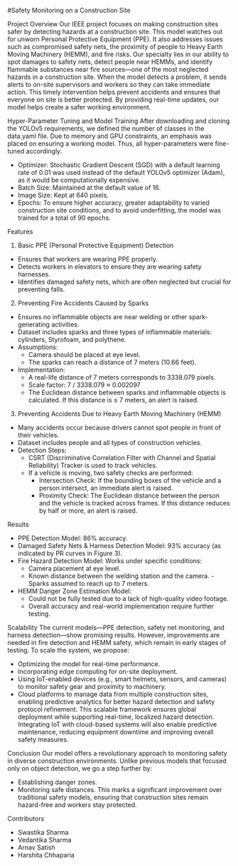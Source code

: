 #Safety Monitoring on a Construction Site

Project Overview
Our IEEE project focuses on making construction sites safer by detecting hazards at a construction site. This model watches out for unworn Personal Protective Equipment (PPE). It also addresses issues such as compromised safety nets, the proximity of people to Heavy Earth Moving Machinery (HEMM), and fire risks.
Our specialty lies in our ability to spot damages to safety nets, detect people near HEMMs, and identify flammable substances near fire sources—one of the most neglected hazards in a construction site. When the model detects a problem, it sends alerts to on-site supervisors and workers so they can take immediate action. This timely intervention helps prevent accidents and ensures that everyone on site is better protected. By providing real-time updates, our model helps create a safer working environment.

Hyper-Parameter Tuning and Model Training
After downloading and cloning the YOLOv5 requirements, we defined the number of classes in the data.yaml file. Due to memory and GPU constraints, an emphasis was placed on ensuring a working model. Thus, all hyper-parameters were fine-tuned accordingly.
- Optimizer: Stochastic Gradient Descent (SGD) with a default learning rate of 0.01 was used instead of the default YOLOv5 optimizer (Adam), as it would be computationally expensive.
- Batch Size: Maintained at the default value of 16.
- Image Size: Kept at 640 pixels.
- Epochs: To ensure higher accuracy, greater adaptability to varied construction site conditions, and to avoid underfitting, the model was trained for a total of 90 epochs.

Features
1) Basic PPE (Personal Protective Equipment) Detection
- Ensures that workers are wearing PPE properly.
- Detects workers in elevators to ensure they are wearing safety harnesses.
- Identifies damaged safety nets, which are often neglected but crucial for preventing falls.

2) Preventing Fire Accidents Caused by Sparks
- Ensures no inflammable objects are near welding or other spark-generating activities.
- Dataset includes sparks and three types of inflammable materials: cylinders, Styrofoam, and polythene.
- Assumptions:
  - Camera should be placed at eye level.
  - The sparks can reach a distance of 7 meters (10.66 feet).
- Implementation:
  - A real-life distance of 7 meters corresponds to 3338.079 pixels.
  - Scale factor: 7 / 3338.079 ≈ 0.002097
  - The Euclidean distance between sparks and inflammable objects is calculated. If this distance is ≤ 7 meters, an alert is      raised.

3) Preventing Accidents Due to Heavy Earth Moving Machinery (HEMM)
- Many accidents occur because drivers cannot spot people in front of their vehicles.
- Dataset includes people and all types of construction vehicles.
- Detection Steps:
  - CSRT (Discriminative Correlation Filter with Channel and Spatial Reliability) Tracker is used to track vehicles.
  - If a vehicle is moving, two safety checks are performed:
    - Intersection Check: If the bounding boxes of the vehicle and a person intersect, an immediate alert is raised.
    - Proximity Check: The Euclidean distance between the person and the vehicle is tracked across frames. If this distance         reduces by half or more, an alert is raised.

Results
- PPE Detection Model: 86% accuracy.
- Damaged Safety Nets & Harness Detection Model: 93% accuracy (as indicated by PR curves in Figure 3).
- Fire Hazard Detection Model: Works under specific conditions:
  - Camera placement at eye level.
  - Known distance between the welding station and the camera.
  -Sparks assumed to reach up to 7 meters.
- HEMM Danger Zone Estimation Model:
  - Could not be fully tested due to a lack of high-quality video footage.
  - Overall accuracy and real-world implementation require further testing.

Scalability
The current models—PPE detection, safety net monitoring, and harness detection—show promising results. However, improvements are needed in fire detection and HEMM safety, which remain in early stages of testing.
To scale the system, we propose:
- Optimizing the model for real-time performance.
- Incorporating edge computing for on-site deployment.
- Using IoT-enabled devices (e.g., smart helmets, sensors, and cameras) to monitor safety gear and proximity to machinery.
- Cloud platforms to manage data from multiple construction sites, enabling predictive analytics for better hazard detection and safety protocol refinement.
This scalable framework ensures global deployment while supporting real-time, localized hazard detection. Integrating IoT with cloud-based systems will also enable predictive maintenance, reducing equipment downtime and improving overall safety measures.

Conclusion
Our model offers a revolutionary approach to monitoring safety in diverse construction environments. Unlike previous models that focused only on object detection, we go a step further by:
- Establishing danger zones.
- Monitoring safe distances.
This marks a significant improvement over traditional safety models, ensuring that construction sites remain hazard-free and workers stay protected.

Contributors
- Swastika Sharma
- Vedantika Sharma
- Arnav Satish
- Harshita Chhaparia
